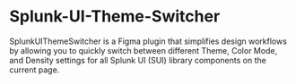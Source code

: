 # Splunk-UI-Theme-Switcher
SplunkUIThemeSwitcher is a Figma plugin that simplifies design workflows by allowing you to quickly switch between different Theme, Color Mode, and Density settings for all Splunk UI (SUI) library components on the current page.
